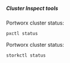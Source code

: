 
##### Cluster Inspect tools

Portworx cluster status:

```bash
pxctl status
```

Portworx cluster status:

```bash
storkctl status
```